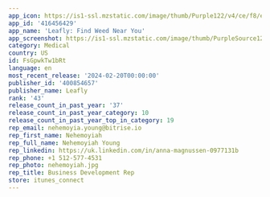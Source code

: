 ```yaml
---
app_icon: https://is1-ssl.mzstatic.com/image/thumb/Purple122/v4/ce/f8/e0/cef8e075-7ba8-c43c-8630-f66b675bb1b6/AppIcon-0-0-1x_U007emarketing-0-7-0-85-220.png/1024x1024bb.png
app_id: '416456429'
app_name: 'Leafly: Find Weed Near You'
app_screenshot: https://is1-ssl.mzstatic.com/image/thumb/PurpleSource126/v4/eb/0b/8f/eb0b8f82-392b-7181-0634-9db36c9d2aa9/2d39fb77-d603-4733-bfc5-19aed73e9c26_iOS-6.5in-1242x2688-screen01B.jpg/1242x2688bb.png
category: Medical
country: US
id: FsGpwkTw1bRt
language: en
most_recent_release: '2024-02-20T00:00:00'
publisher_id: '400854657'
publisher_name: Leafly
rank: '43'
release_count_in_past_year: '37'
release_count_in_past_year_category: 10
release_count_in_past_year_top_in_category: 19
rep_email: nehemoyia.young@bitrise.io
rep_first_name: Nehemoyiah
rep_full_name: Nehemoyiah Young
rep_linkedin: https://uk.linkedin.com/in/anna-magnussen-0977131b
rep_phone: +1 512-577-4531
rep_photo: nehemoyiah.jpg
rep_title: Business Development Rep
store: itunes_connect
---
```

